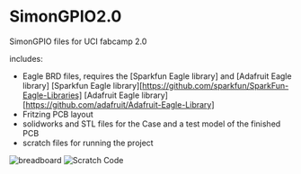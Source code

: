 SimonGPIO2.0
============

SimonGPIO files for UCI fabcamp 2.0

includes:
 - Eagle BRD files, requires the [Sparkfun Eagle library] and [Adafruit Eagle library]
[Sparkfun Eagle library][https://github.com/sparkfun/SparkFun-Eagle-Libraries]
[Adafruit Eagle library][https://github.com/adafruit/Adafruit-Eagle-Library]
 - Fritzing PCB layout
 - solidworks and STL files for the Case and a test model of the finished PCB
 - scratch files for running the project

![breadboard](https://raw.githubusercontent.com/cineboxandrew/SimonGPIO2.0/master/Images/Breadboard.JPG)
![Scratch Code](https://raw.githubusercontent.com/cineboxandrew/SimonGPIO2.0/master/Images/Scratch.gif)
